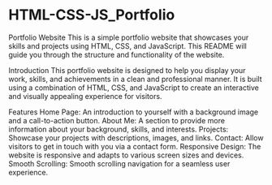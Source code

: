 # HTML-CSS-JS_Portfolio


Portfolio Website
This is a simple portfolio website that showcases your skills and projects using HTML, CSS, and JavaScript.
This README will guide you through the structure and functionality of the website.

Introduction
This portfolio website is designed to help you display your work, skills, and achievements in a clean and professional manner. It is built using a combination of HTML, CSS, and JavaScript to create an interactive and visually appealing experience for visitors.

Features
Home Page: An introduction to yourself with a background image and a call-to-action button.
About Me: A section to provide more information about your background, skills, and interests.
Projects: Showcase your projects with descriptions, images, and links.
Contact: Allow visitors to get in touch with you via a contact form.
Responsive Design: The website is responsive and adapts to various screen sizes and devices.
Smooth Scrolling: Smooth scrolling navigation for a seamless user experience.
